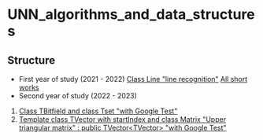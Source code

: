 # UNN_algorithms_and_data_structures

## Structure

* First year of study (2021 - 2022)
[Class Line "line recognition"](https://github.com/Stepa123de/UNN_algorithms_and_data_structures/tree/main/first_year(20-21)/Line)
[All short works](https://github.com/Stepa123de/UNN_algorithms_and_data_structures/tree/main/first_year(20-21)/Home_works)
* Second year of study (2022 - 2023)

1. [Class TBitfield and class Tset "with Google Test"](https://github.com/Stepa123de/UNN_algorithms_and_data_structures/tree/main/second_year(21-23)/TBitfield)
2. [Template class TVector with startIndex and class Matrix "Upper triangular matrix" : public TVector<TVector<ValType>> "with Google Test"](https://github.com/Stepa123de/UNN_algorithms_and_data_structures/tree/main/second_year(21-23)/TMatrix)